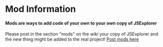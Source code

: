 # Mod Information
#### Mods are ways to add code of your own to your own copy of JSExplorer
Please post in the section "mods" on the wiki your copy of JSExplorer and the new thing might be added to the real project!
[Post mods here](http://jsexplorer.forumotion.com/t2-jsexplorer-mods)
